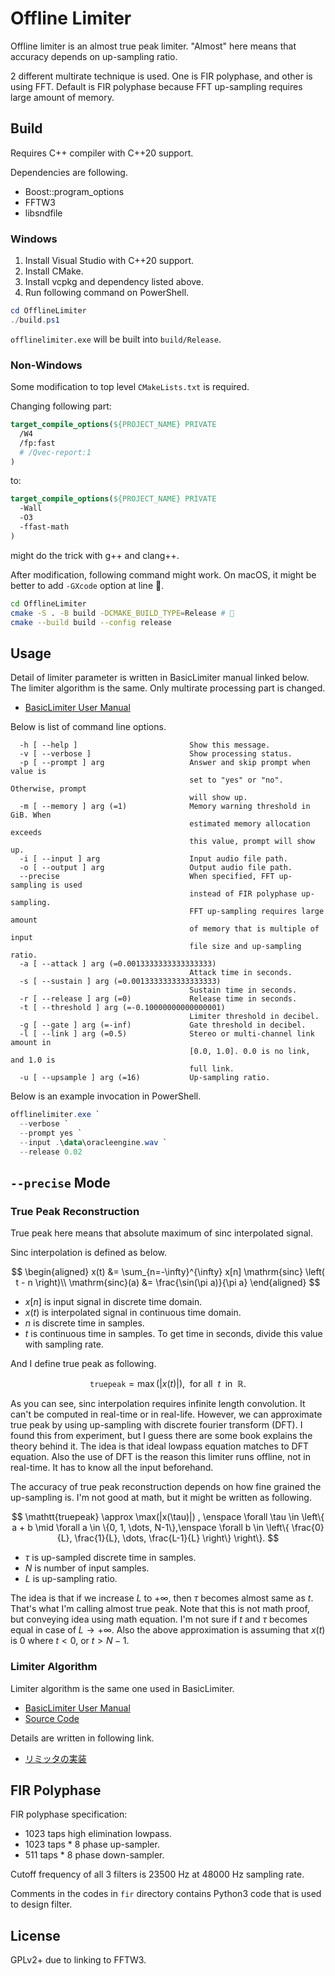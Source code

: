 # Offline Limiter
Offline limiter is an almost true peak limiter. "Almost" here means that accuracy depends on up-sampling ratio.

2 different multirate technique is used. One is FIR polyphase, and other is using FFT. Default is FIR polyphase because FFT up-sampling requires large amount of memory.

## Build
Requires C++ compiler with C++20 support.

Dependencies are following.

- Boost::program_options
- FFTW3
- libsndfile

### Windows
1. Install Visual Studio with C++20 support.
2. Install CMake.
3. Install vcpkg and dependency listed above.
4. Run following command on PowerShell.

```ps1
cd OfflineLimiter
./build.ps1
```

`offlinelimiter.exe` will be built into `build/Release`.

### Non-Windows
Some modification to top level `CMakeLists.txt` is required.

Changing following part:

```cmake
target_compile_options(${PROJECT_NAME} PRIVATE
  /W4
  /fp:fast
  # /Qvec-report:1
)
```

to:

```cmake
target_compile_options(${PROJECT_NAME} PRIVATE
  -Wall
  -O3
  -ffast-math
)
```

might do the trick with g++ and clang++.

After modification, following command might work. On macOS, it might be better to add `-GXcode` option at line 🤔.

```bash
cd OfflineLimiter
cmake -S . -B build -DCMAKE_BUILD_TYPE=Release # 🤔
cmake --build build --config release
```

## Usage
Detail of limiter parameter is written in BasicLimiter manual linked below. The limiter algorithm is the same. Only multirate processing part is changed.

- [BasicLimiter User Manual](https://ryukau.github.io/VSTPlugins/manual/BasicLimiter/BasicLimiter_en.html)

Below is list of command line options.

```
  -h [ --help ]                         Show this message.
  -v [ --verbose ]                      Show processing status.
  -p [ --prompt ] arg                   Answer and skip prompt when value is
                                        set to "yes" or "no". Otherwise, prompt
                                        will show up.
  -m [ --memory ] arg (=1)              Memory warning threshold in GiB. When
                                        estimated memory allocation exceeds
                                        this value, prompt will show up.
  -i [ --input ] arg                    Input audio file path.
  -o [ --output ] arg                   Output audio file path.
  --precise                             When specified, FFT up-sampling is used
                                        instead of FIR polyphase up-sampling.
                                        FFT up-sampling requires large amount
                                        of memory that is multiple of input
                                        file size and up-sampling ratio.
  -a [ --attack ] arg (=0.0013333333333333333)
                                        Attack time in seconds.
  -s [ --sustain ] arg (=0.0013333333333333333)
                                        Sustain time in seconds.
  -r [ --release ] arg (=0)             Release time in seconds.
  -t [ --threshold ] arg (=-0.10000000000000001)
                                        Limiter threshold in decibel.
  -g [ --gate ] arg (=-inf)             Gate threshold in decibel.
  -l [ --link ] arg (=0.5)              Stereo or multi-channel link amount in
                                        [0.0, 1.0]. 0.0 is no link, and 1.0 is
                                        full link.
  -u [ --upsample ] arg (=16)           Up-sampling ratio.
```

Below is an example invocation in PowerShell.

```ps1
offlinelimiter.exe `
  --verbose `
  --prompt yes `
  --input .\data\oracleengine.wav `
  --release 0.02
```

## `--precise` Mode
### True Peak Reconstruction
True peak here means that absolute maximum of sinc interpolated signal.

Sinc interpolation is defined as below.

$$
\begin{aligned}
x(t) &= \sum_{n=-\infty}^{\infty} x[n] \mathrm{sinc} \left( t - n \right)\\
\mathrm{sinc}(a) &= \frac{\sin(\pi a)}{\pi a}
\end{aligned}
$$

- $x[n]$ is input signal in discrete time domain.
- $x(t)$ is interpolated signal in continuous time domain.
- $n$ is discrete time in samples.
- $t$ is continuous time in samples. To get time in seconds, divide this value with sampling rate.

And I define true peak as following.

$$
\mathtt{truepeak} = \max(|x(t)|), \enspace \text{for all} \enspace t \enspace \text{in} \enspace \mathbb{R}.
$$

As you can see, sinc interpolation requires infinite length convolution. It can't be computed in real-time or in real-life. However, we can approximate true peak by using up-sampling with discrete fourier transform (DFT). I found this from experiment, but I guess there are some book explains the theory behind it. The idea is that ideal lowpass equation matches to DFT equation. Also the use of DFT is the reason this limiter runs offline, not in real-time. It has to know all the input beforehand.

The accuracy of true peak reconstruction depends on how fine grained the up-sampling is. I'm not good at math, but it might be written as following.

$$
\mathtt{truepeak} \approx \max(|x(\tau)|)
, \enspace \forall
\tau \in \left\{
  a + b \mid
\forall a \in \{0, 1, \dots, N-1\},\enspace
\forall b \in \left\{ \frac{0}{L}, \frac{1}{L}, \dots, \frac{L-1}{L} \right\}
\right\}.
$$

- $\tau$ is up-sampled discrete time in samples.
- $N$ is number of input samples.
- $L$ is up-sampling ratio.

The idea is that if we increase $L$ to $+\infty$, then $\tau$ becomes almost same as $t$. That's what I'm calling almost true peak. Note that this is not math proof, but conveying idea using math equation. I'm not sure if $t$ and $\tau$ becomes equal in case of $L \to +\infty$. Also the above approximation is assuming that $x(t)$ is $0$ where $t < 0$, or $t > N-1$.

### Limiter Algorithm
Limiter algorithm is the same one used in BasicLimiter.

- [BasicLimiter User Manual](https://ryukau.github.io/VSTPlugins/manual/BasicLimiter/BasicLimiter_en.html)
- [Source Code](https://github.com/ryukau/VSTPlugins/blob/master/BasicLimiter/source/dsp/limiter.hpp)

Details are written in following link.

- [リミッタの実装](https://ryukau.github.io/filter_notes/limiter/limiter.html)

## FIR Polyphase
FIR polyphase specification:

- 1023 taps high elimination lowpass.
- 1023 taps * 8 phase up-sampler.
- 511 taps * 8 phase down-sampler.

Cutoff frequency of all 3 filters is 23500 Hz at 48000 Hz sampling rate.

Comments in the codes in `fir` directory contains Python3 code that is used to design filter.

## License
GPLv2+ due to linking to FFTW3.
